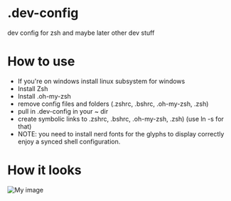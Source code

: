 # .dev-config
dev config for zsh and maybe later other dev stuff


# How to use

- If you're on windows install linux subsystem for windows
- Install Zsh
- Install .oh-my-zsh
- remove config files and folders (.zshrc, .bshrc, .oh-my-zsh, .zsh)
- pull in .dev-config in your ~ dir
- create symbolic links to .zshrc, .bshrc, .oh-my-zsh, .zsh) (use ln -s <path-in-dev-config> <path-in-home> for that)
- NOTE: you need to install nerd fonts for the glyphs to display correctly  
enjoy a synced shell configuration.


# How it looks
![My image](Tobias-Braun.github.com/.dev-config/example.png)
